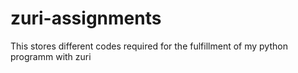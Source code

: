 # zuri-assignments
This stores  different codes required for the fulfillment  of my python programm with zuri
